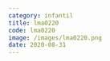 ```yaml
---
category: infantil
title: lma0220
code: lma0220
image: /images/lma0220.png
date: 2020-08-31
---
```

